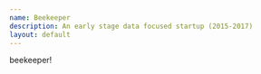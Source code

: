 ```yaml
---
name: Beekeeper
description: An early stage data focused startup (2015-2017)
layout: default
---
```


beekeeper!
